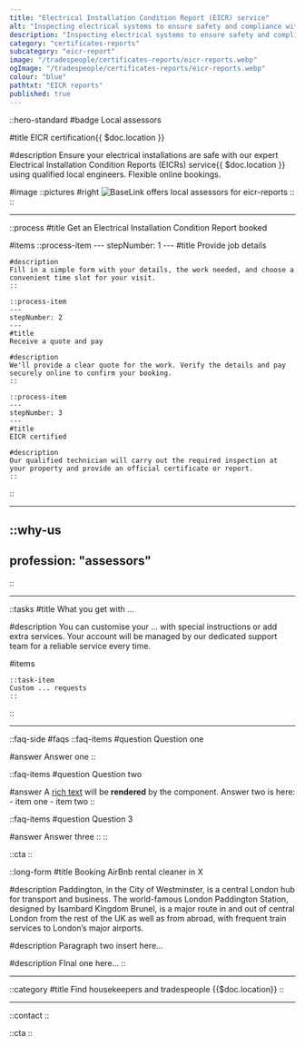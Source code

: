 ```yaml
---
title: "Electrical Installation Condition Report (EICR) service"
alt: "Inspecting electrical systems to ensure safety and compliance with regulations"
description: "Inspecting electrical systems to ensure safety and compliance with regulations"
category: "certificates-reports"
subcategory: "eicr-report"
image: "/tradespeople/certificates-reports/eicr-reports.webp"
ogImage: "/tradespeople/certificates-reports/eicr-reports.webp"
colour: "blue"
pathtxt: "EICR reports"
published: true
---
```


::hero-standard
#badge
Local assessors

#title
EICR certification{{ $doc.location }}

#description
Ensure your electrical installations are safe with our expert Electrical Installation Condition Reports (EICRs) service{{ $doc.location }} using qualified local engineers. Flexible online bookings.

#image
    ::pictures
    #right
    ![BaseLink offers local assessors for eicr-reports](/tradespeople/certificates-reports/eicr-reports.webp)
    ::
::

---

::process
#title
Get an Electrical Installation Condition Report booked

#items
    ::process-item
    ---
    stepNumber: 1
    ---
    #title
    Provide job details

    #description
    Fill in a simple form with your details, the work needed, and choose a convenient time slot for your visit.
    ::
    
    ::process-item
    ---
    stepNumber: 2
    ---
    #title
    Receive a quote and pay

    #description
    We'll provide a clear quote for the work. Verify the details and pay securely online to confirm your booking.
    ::

    ::process-item
    ---
    stepNumber: 3
    ---
    #title
    EICR certified

    #description
    Our qualified technician will carry out the required inspection at your property and provide an official certificate or report.
    ::
::

---

::why-us
---
profession: "assessors"
---
::

---

::tasks
#title
What you get with ...

#description
You can customise your ... with special instructions or add extra services. Your account will be managed by our dedicated support team for a reliable service every time.

#items

    ::task-item
    Custom ... requests
    ::
::

---

::faq-side
#faqs
  ::faq-items
  #question
  Question one

  #answer
  Answer one
  ::

  ::faq-items
  #question
  Question two

  #answer
  A [rich text](/services/commercial-cleaning) will be **rendered** by the component.
  Answer two is here:
    - item one
    - item two
  ::

  ::faq-items
  #question
  Question 3

  #answer
  Answer three
  ::
::

::cta
::

::long-form
#title
Booking AirBnb rental cleaner in X

#description
Paddington, in the City of Westminster, is a central London hub for transport and business. The world-famous London Paddington Station, designed by Isambard Kingdom Brunel, is a major route in and out of central London from the rest of the UK as well as from abroad, with frequent train services to London’s major airports.

#description
Paragraph two insert here...

#description
FInal one here...
::

---

::category
#title
Find housekeepers and tradespeople {{$doc.location}}
::

---

::contact
::

::cta
::